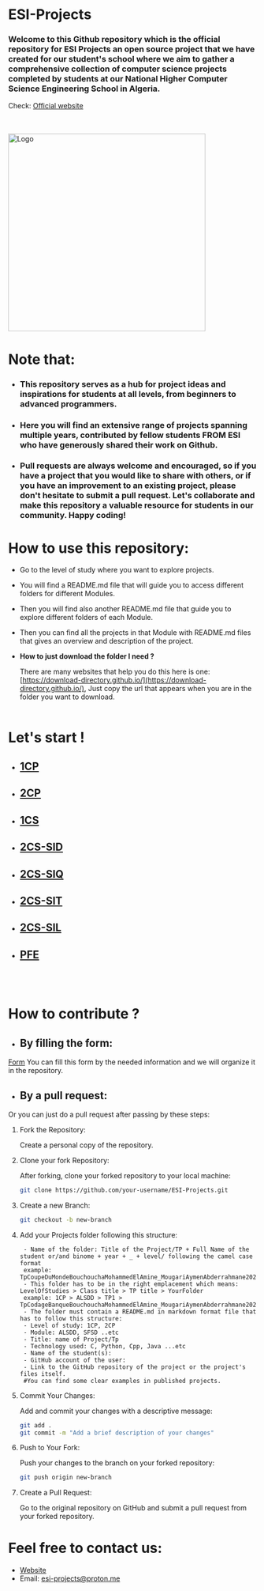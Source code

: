 # ESI-Projects

### Welcome to this Github repository which is the official repository for ESI Projects an open source project that we have created for our student's school where we aim to gather a comprehensive collection of computer science projects completed by students at our National Higher Computer Science Engineering School in Algeria. 
Check: [Official website](https://esiprojects.vercel.app/)

<br>
<br>



<img src="src/ESI%20Projects.png" alt="Logo" width="400"/>
<br>


# Note that:

* ### This repository serves as a hub for project ideas and inspirations for students at all levels, from beginners to advanced programmers. 
* ### Here you will find an extensive range of projects spanning multiple years, contributed by fellow students FROM ESI who have generously shared their work on Github. 
* ### Pull requests are always welcome and encouraged, so if you have a project that you would like to share with others, or if you have an improvement to an existing project, please don't hesitate to submit a pull request. Let's collaborate and make this repository a valuable resource for students in our community. Happy coding!

# How to use this repository:
* Go to the level of study where you want to explore projects.
* You will find a README.md file that will guide you to access different folders for different Modules.
* Then you will find also another README.md file that guide you to explore different folders of each Module.
* Then you can find all the projects in that Module with README.md files that gives an overview and description of the project.
* **How to just download the folder I need ?**
  
  There are many websites that help you do this here is one: [https://download-directory.github.io/](https://download-directory.github.io/), Just copy the url that appears when you are in the folder you want to download.
<br><br>


# Let's start !
* ## [1CP](./1st%20year%20-%201CP/1CP.md)
* ## [2CP](./2nd%20year%20-%202CP/2CP.md)
* ## [1CS](./3rd%20year-%201CS/1CS.md)
* ## [2CS-SID](./4th%20year%20-%202CS-SID/2CS-SID.md)
* ## [2CS-SIQ](./4th%20year%20-%202CS-SIQ/2CS-SIQ.md)
* ## [2CS-SIT](./4th%20year%20-%202CS-SIT/2CS-SIT.md)
* ## [2CS-SIL](./4th%20year%20-%202CS-SIL/2CS-SIL.md)
* ## [PFE](./PFE/PFE.md)
<br><br>

# How to contribute ?
* ## **By filling the form:**
[Form](https://forms.gle/31MuJFEcgyaxgT1w9)
You can fill this form by the needed information and we will organize it in the repository.
* ## **By a pull request:**
Or you can just do a pull request after passing by these steps:
1. Fork the Repository:

    Create a personal copy of the repository.
    
2. Clone your fork Repository:

    After forking, clone your forked repository to your local machine:
    
    ```bash
    git clone https://github.com/your-username/ESI-Projects.git
    ```
3. Create a new Branch:
    ```bash
    git checkout -b new-branch
    ```
4. Add your Projects folder following this structure:

        - Name of the folder: Title of the Project/TP + Full Name of the student or/and binome + year + _ + level/ following the camel case format 
        example: TpCoupeDuMondeBouchouchaMohammedElAmine_MougariAymenAbderrahmane2021/2022_1CP
        - This folder has to be in the right emplacement which means: LevelOfStudies > Class title > TP title > YourFolder
        example: 1CP > ALSDD > TP1 > TpCodageBanqueBouchouchaMohammedElAmine_MougariAymenAbderrahmane2021/2022_1CP
        - The folder must contain a README.md in markdown format file that has to follow this structure:
        - Level of study: 1CP, 2CP
        - Module: ALSDD, SFSD ..etc
        - Title: name of Project/Tp
        - Technology used: C, Python, Cpp, Java ...etc
        - Name of the student(s):
        - GitHub account of the user:
        - Link to the GitHub repository of the project or the project's files itself.
        #You can find some clear examples in published projects. 
5. Commit Your Changes:

    Add and commit your changes with a descriptive message:
    ```bash
    git add .
    git commit -m "Add a brief description of your changes"
    ```
6. Push to Your Fork:

    Push your changes to the branch on your forked repository:
    ```bash
    git push origin new-branch
    ```
7. Create a Pull Request:

    Go to the original repository on GitHub and submit a pull request from your forked repository. 

# Feel free to contact us:
* [Website](https://esiprojects.vercel.app/)
* Email: [esi-projects@proton.me](mailto:esi-projects@proton.me) 
